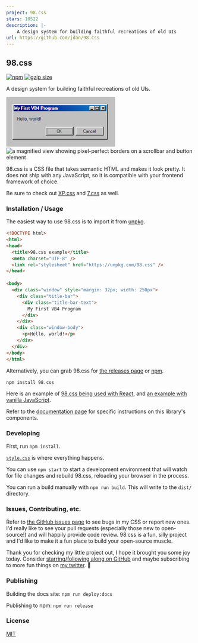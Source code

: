 ```yaml
---
project: 98.css
stars: 10522
description: |-
    A design system for building faithful recreations of old UIs
url: https://github.com/jdan/98.css
---
```


## 98.css

[![npm](https://98badges.now.sh/api/version)](http://npm.im/98.css)
[![gzip size](https://98badges.now.sh/api/size)](https://unpkg.com/98.css)

A design system for building faithful recreations of old UIs.

<img alt="a screenshot of a window with the title 'My First VB4 Program' and two buttons OK and Cancel, styled like a Windows 98 dialog" src="https://github.com/jdan/98.css/blob/main/docs/window.png?raw=true" height="133"> <img alt="a magnified view showing pixel-perfect borders on a scrollbar and button element" src="https://github.com/jdan/98.css/blob/main/docs/zoom.png?raw=true?raw=true" height="133">

98.css is a CSS file that takes semantic HTML and makes it look pretty. It does not ship with any JavaScript, so it is compatible with your frontend framework of choice.

Be sure to check out [XP.css](https://botoxparty.github.io/XP.css/) and [7.css](https://khang-nd.github.io/7.css/) as well.

### Installation / Usage

The easiest way to use 98.css is to import it from [unpkg](https://unpkg.com/).

```html
<!DOCTYPE html>
<html>
<head>
  <title>98.css example</title>
  <meta charset="UTF-8" />
  <link rel="stylesheet" href="https://unpkg.com/98.css" />
</head>

<body>
  <div class="window" style="margin: 32px; width: 250px">
    <div class="title-bar">
      <div class="title-bar-text">
        My First VB4 Program
      </div>
    </div>
    <div class="window-body">
      <p>Hello, world!</p>
    </div>
  </div>
</body>
</html>
```

Alternatively, you can grab 98.css for [the releases page](https://github.com/jdan/98.css/releases) or [npm](https://www.npmjs.com/package/98.css).

```
npm install 98.css
```

Here is an example of [98.css being used with React](https://codesandbox.io/s/objective-chandrasekhar-t5t6h?file=/src/index.js), and [an example with vanilla JavaScript](https://codesandbox.io/s/late-sound-miqho?file=/index.html).

Refer to the [documentation page](https://jdan.github.io/98.css/) for specific instructions on this library's components.

### Developing

First, run `npm install`.

[`style.css`](https://github.com/jdan/98.css/blob/main/style.css) is where everything happens.

You can use `npm start` to start a development environment that will watch for file changes and rebuild 98.css, reloading your browser in the process.

You can run a build manually with `npm run build`. This will write to the `dist/` directory.

### Issues, Contributing, etc.

Refer to [the GitHub issues page](https://github.com/jdan/98.css/issues) to see bugs in my CSS or report new ones. I'd really like to see your pull requests (especially those new to open-source!) and will happily provide code review. 98.css is a fun, silly project and I'd like to make it a fun place to build your open-source muscle.

Thank you for checking my little project out, I hope it brought you some joy today. Consider [starring/following along on GitHub](https://github.com/jdan/98.css/stargazers) and maybe subscribing to more fun things on [my twitter](https://twitter.com/jdan). 👋

### Publishing

Building the docs site: `npm run deploy:docs`

Publishing to npm: `npm run release`

### License

[MIT](https://github.com/jdan/98.css/blob/main/LICENSE)

